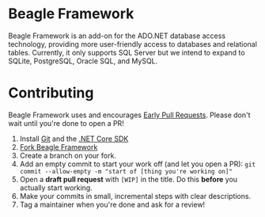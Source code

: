 # Beagle Framework
Beagle Framework is an add-on for the ADO.NET database access technology, providing more user-friendly access to databases and relational tables. Currently, it only supports SQL Server but we intend to expand to SQLite, PostgreSQL, Oracle SQL, and MySQL.

# Contributing
Beagle Framework uses and encourages [Early Pull Requests](https://medium.com/practical-blend/pull-request-first-f6bb667a9b6). Please don't wait until you're done to open a PR!

1. Install [Git](https://git-scm.com/downloads) and the [.NET Core SDK](https://www.microsoft.com/net/download)
2. [Fork Beagle Framework](https://github.com/Ultz/BeagleFramework/fork)
3. Create a branch on your fork.
4. Add an empty commit to start your work off (and let you open a PR): `git commit --allow-empty -m "start of [thing you're working on]"`
5. Open a **draft pull request** with `[WIP]` in the title. Do this **before** you actually start working.
6. Make your commits in small, incremental steps with clear descriptions.
7. Tag a maintainer when you're done and ask for a review!
